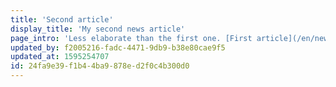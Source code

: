 ```yaml
---
title: 'Second article'
display_title: 'My second news article'
page_intro: 'Less elaborate than the first one. [First article](/en/news/my-first-news-article)'
updated_by: f2005216-fadc-4471-9db9-b38e80cae9f5
updated_at: 1595254707
id: 24fa9e39-f1b4-4ba9-878e-d2f0c4b300d0
---
```

